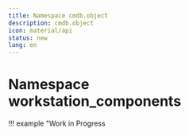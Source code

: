 ```yaml
---
title: Namespace cmdb.object
description: cmdb.object
icon: material/api
status: new
lang: en
---
```


# Namespace workstation_components

!!! example "Work in Progress
